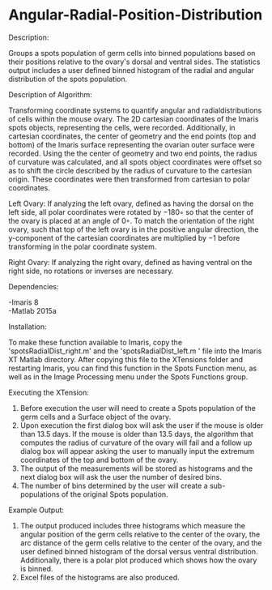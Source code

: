 # Angular-Radial-Position-Distribution

Description:

Groups a spots population of germ cells into binned populations based on their positions relative to the ovary's dorsal and ventral sides. The statistics output includes a user defined binned histogram of the radial and angular distribution of the spots population.

Description of Algorithm:

Transforming coordinate systems to quantify angular and radialdistributions of cells within the mouse ovary. The 2D cartesian coordinates of the Imaris spots objects, representing the cells, were recorded. Additionally, in cartesian coordinates, the center of geometry and the end points (top and bottom) of the Imaris surface representing the ovarian outer surface were recorded. Using the the center of geometry and two end points, the radius of curvature was calculated, and all spots object coordinates were offset so as to shift the circle described by the radius of curvature to the cartesian origin.&nbsp;These coordinates were then transformed from cartesian to polar coordinates.     




Left Ovary: If analyzing the left ovary, defined as having the dorsal on the left side, all polar coordinates were rotated by −180◦ so that the center of the ovary is placed at an angle of 0◦. To match the orientation of the right ovary, such that top of the left ovary is in the positive angular direction, the y-component of the cartesian coordinates are multiplied by −1 before transforming in the polar coordinate system.   





Right Ovary: If analyzing the right ovary, defined as having ventral on the right side, no rotations or inverses are necessary.


Dependencies:

-Imaris 8  
-Matlab 2015a  
  
Installation:
  
To make these function available to Imaris, copy the 'spotsRadialDist_right.m' and the 'spotsRadialDist_left.m ' file into the Imaris XT Matlab directory. After copying this file to the XTensions folder and restarting Imaris, you can find this function in the Spots Function menu, as well as in the Image Processing menu under the Spots Functions group.   
  
Executing the XTension:

1) Before execution the user will need to create a Spots population of the germ cells and a Surface object of the ovary.  
2) Upon execution the first dialog box will ask the user if the mouse is older than 13.5 days. If the mouse is older than 13.5 days, the algorithm that computes the radius of curvature of the ovary will fail and a follow up dialog box will appear asking the user to manually input the extremum coordinates of the top and bottom of the ovary.  
3) The output of the measurements will be stored as histograms and the next dialog box will ask the user the number of desired bins. 
4) The number of bins determined by the user will create a sub-populations of the original Spots population.    

Example Output:

1) The output produced includes three histograms which measure the angular position of the germ cells relative to the center of the ovary, the arc distance of the germ cells relative to the center of the ovary, and the user defined binned histogram of the dorsal versus ventral distribution. Additionally, there is a polar plot produced which shows how the ovary is binned.  
2) Excel files of the histograms are also produced.
